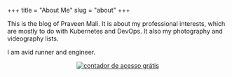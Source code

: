 +++
title = "About Me"
slug = "about"
+++

This is the blog of Praveen Mali. 
It is about my professional interests, which are mostly to do with Kubernetes and DevOps.
It also my photography and videography lists.


I am avid runner and engineer. 




<div align=center><a href='https://www.counter12.com'><img src='https://www.counter12.com/img-xAzZ1zDDd4ZzBwZZ-50.gif' border='0' alt='contador de acesso grátis'></a><script type='text/javascript' src='https://www.counter12.com/ad.js?id=xAzZ1zDDd4ZzBwZZ'></script></div>
